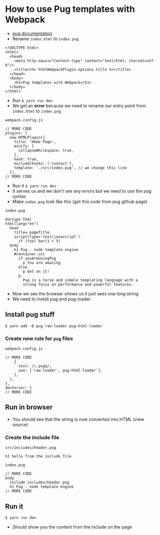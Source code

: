 # How to use Pug templates with Webpack
* [pug documentation](https://github.com/pugjs/pug)
* Rename `index.html` to `index.pug`

```
<!DOCTYPE html>
<html>
  <head>
    <meta http-equiv="Content-type" content="text/html; charset=utf-8"/>
    <title><%= htmlWebpackPlugin.options.title %></title>
  </head>
  <body>
    <h1>Pug templates with Webpack</h1>
  </body>
</html>
```

* Run `$ yarn run dev`
* We get an **error** because we need to rename our entry point from `index.html` to `index.pug`

`webpack.config.js`

```
// MORE CODE
plugins: [
  new HTMLPlugin({
    title: 'Home Page',
    minify: {
      collapseWhitespace: true,
    },
    hash: true,
    excludeChunks: ['contact'],
    template: './src/index.pug', // we change this line
  }),
// MORE CODE
```

* Run it `$ yarn run dev`
* It serves us and we don't see any errors but we need to use the pug syntax
* Make `index.pug` look like this (got this code from pug github page)

`index.pug`

```
doctype html
html(lang="en")
  head
    title= pageTitle
    script(type='text/javascript').
      if (foo) bar(1 + 5)
  body
    h1 Pug - node template engine
    #container.col
      if youAreUsingPug
        p You are amazing
      else
        p Get on it!
      p.
        Pug is a terse and simple templating language with a
        strong focus on performance and powerful features.
```

* Now we see the browser shows us it just sees one long string
* We need to install pug and pug-loader

## Install pug stuff
`$ yarn add -D pug raw-loader pug-html-loader`

### Create new rule for `pug` files
`webpack.config.js`

```
// MORE CODE
    {
      test: /\.pug$/,
      use: ['raw-loader', pug-html-loader'],
    },
  ],
},
devServer: {
// MORE CODE
```

## Run in browser
* You should see that the string is now converted into HTML (view source)

### Create the include file
`src/includes/header.pug`

```
h1 hello from the include file
```

`index.pug`

```
// MORE CODE
body
  include includes/header.pug
  h1 Pug - node template engine
// MORE CODE
```

## Run it
`$ yarn run dev`

* Should show you the content from the include on the page
